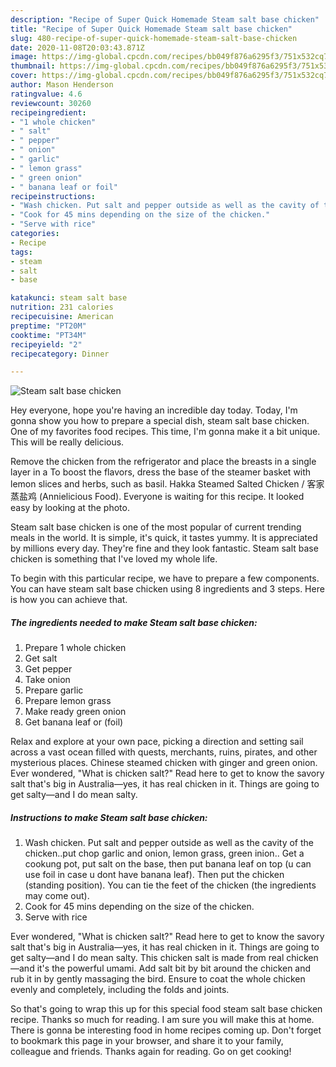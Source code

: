 ```yaml
---
description: "Recipe of Super Quick Homemade Steam salt base chicken"
title: "Recipe of Super Quick Homemade Steam salt base chicken"
slug: 480-recipe-of-super-quick-homemade-steam-salt-base-chicken
date: 2020-11-08T20:03:43.871Z
image: https://img-global.cpcdn.com/recipes/bb049f876a6295f3/751x532cq70/steam-salt-base-chicken-recipe-main-photo.jpg
thumbnail: https://img-global.cpcdn.com/recipes/bb049f876a6295f3/751x532cq70/steam-salt-base-chicken-recipe-main-photo.jpg
cover: https://img-global.cpcdn.com/recipes/bb049f876a6295f3/751x532cq70/steam-salt-base-chicken-recipe-main-photo.jpg
author: Mason Henderson
ratingvalue: 4.6
reviewcount: 30260
recipeingredient:
- "1 whole chicken"
- " salt"
- " pepper"
- " onion"
- " garlic"
- " lemon grass"
- " green onion"
- " banana leaf or foil"
recipeinstructions:
- "Wash chicken. Put salt and pepper outside as well as the cavity of the chicken..put chop garlic and onion, lemon grass, green inion.. Get a cookung pot, put salt on the base, then put banana leaf on top (u can use foil in case u dont have banana leaf). Then put the chicken (standing position). You can tie the feet of the chicken (the ingredients may come out)."
- "Cook for 45 mins depending on the size of the chicken."
- "Serve with rice"
categories:
- Recipe
tags:
- steam
- salt
- base

katakunci: steam salt base 
nutrition: 231 calories
recipecuisine: American
preptime: "PT20M"
cooktime: "PT34M"
recipeyield: "2"
recipecategory: Dinner

---
```



![Steam salt base chicken](https://img-global.cpcdn.com/recipes/bb049f876a6295f3/751x532cq70/steam-salt-base-chicken-recipe-main-photo.jpg)

Hey everyone, hope you're having an incredible day today. Today, I'm gonna show you how to prepare a special dish, steam salt base chicken. One of my favorites food recipes. This time, I'm gonna make it a bit unique. This will be really delicious.

Remove the chicken from the refrigerator and place the breasts in a single layer in a To boost the flavors, dress the base of the steamer basket with lemon slices and herbs, such as basil. Hakka Steamed Salted Chicken / 客家蒸盐鸡 (Annielicious Food). Everyone is waiting for this recipe. It looked easy by looking at the photo.

Steam salt base chicken is one of the most popular of current trending meals in the world. It is simple, it's quick, it tastes yummy. It is appreciated by millions every day. They're fine and they look fantastic. Steam salt base chicken is something that I've loved my whole life.


To begin with this particular recipe, we have to prepare a few components. You can have steam salt base chicken using 8 ingredients and 3 steps. Here is how you can achieve that.

<!--inarticleads1-->

##### The ingredients needed to make Steam salt base chicken:

1. Prepare 1 whole chicken
1. Get  salt
1. Get  pepper
1. Take  onion
1. Prepare  garlic
1. Prepare  lemon grass
1. Make ready  green onion
1. Get  banana leaf or (foil)


Relax and explore at your own pace, picking a direction and setting sail across a vast ocean filled with quests, merchants, ruins, pirates, and other mysterious places. Chinese steamed chicken with ginger and green onion. Ever wondered, &#34;What is chicken salt?&#34; Read here to get to know the savory salt that&#39;s big in Australia—yes, it has real chicken in it. Things are going to get salty—and I do mean salty. 

<!--inarticleads2-->

##### Instructions to make Steam salt base chicken:

1. Wash chicken. Put salt and pepper outside as well as the cavity of the chicken..put chop garlic and onion, lemon grass, green inion.. Get a cookung pot, put salt on the base, then put banana leaf on top (u can use foil in case u dont have banana leaf). Then put the chicken (standing position). You can tie the feet of the chicken (the ingredients may come out).
1. Cook for 45 mins depending on the size of the chicken.
1. Serve with rice


Ever wondered, &#34;What is chicken salt?&#34; Read here to get to know the savory salt that&#39;s big in Australia—yes, it has real chicken in it. Things are going to get salty—and I do mean salty. This chicken salt is made from real chicken—and it&#39;s the powerful umami. Add salt bit by bit around the chicken and rub it in by gently massaging the bird. Ensure to coat the whole chicken evenly and completely, including the folds and joints. 

So that's going to wrap this up for this special food steam salt base chicken recipe. Thanks so much for reading. I am sure you will make this at home. There is gonna be interesting food in home recipes coming up. Don't forget to bookmark this page in your browser, and share it to your family, colleague and friends. Thanks again for reading. Go on get cooking!
